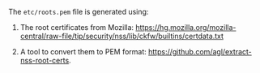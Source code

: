 The `etc/roots.pem` file is generated using:

1. The root certificates from Mozilla:
https://hg.mozilla.org/mozilla-central/raw-file/tip/security/nss/lib/ckfw/builtins/certdata.txt

2. A tool to convert them to PEM format:
https://github.com/agl/extract-nss-root-certs.
